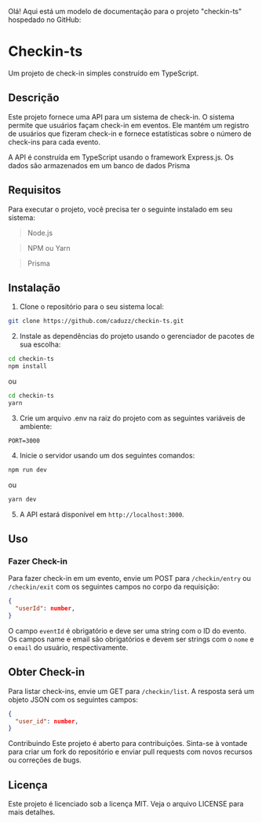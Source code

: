 Olá! Aqui está um modelo de documentação para o projeto "checkin-ts" hospedado no GitHub:

#   Checkin-ts

Um projeto de check-in simples construído em TypeScript.

## Descrição
Este projeto fornece uma API para um sistema de check-in. O sistema permite que usuários façam check-in em eventos. Ele mantém um registro de usuários que fizeram check-in e fornece estatísticas sobre o número de check-ins para cada evento.

A API é construída em TypeScript usando o framework Express.js. Os dados são armazenados em um banco de dados Prisma

##  Requisitos
Para executar o projeto, você precisa ter o seguinte instalado em seu sistema:

>Node.js

>NPM ou Yarn

>Prisma

##  Instalação

1.  Clone o repositório para o seu sistema local:

```bash
git clone https://github.com/caduzz/checkin-ts.git
```

2. Instale as dependências do projeto usando o gerenciador de pacotes de sua escolha:

```bash
cd checkin-ts
npm install
```

ou

```bash
cd checkin-ts
yarn
```

3. Crie um arquivo .env na raiz do projeto com as seguintes variáveis de ambiente:
```env
PORT=3000
```

4. Inicie o servidor usando um dos seguintes comandos:
```bash
npm run dev
```
ou

```bash
yarn dev
```

5. A API estará disponível em `http://localhost:3000`.
##  Uso
### Fazer Check-in

Para fazer check-in em um evento, envie um POST para `/checkin/entry` ou `/checkin/exit` com os seguintes campos no corpo da requisição:

```json
{
  "userId": number,
}
```
O campo `eventId` é obrigatório e deve ser uma string com o ID do evento. Os campos name e email são obrigatórios e devem ser strings com o `nome` e o `email` do usuário, respectivamente.

## Obter Check-in
Para listar check-ins, envie um GET para `/checkin/list`. A resposta será um objeto JSON com os seguintes campos:

```json
{
  "user_id": number,
}
```

Contribuindo
Este projeto é aberto para contribuições. Sinta-se à vontade para criar um fork do repositório e enviar pull requests com novos recursos ou correções de bugs.

## Licença
Este projeto é licenciado sob a licença MIT. Veja o arquivo LICENSE para mais detalhes.
